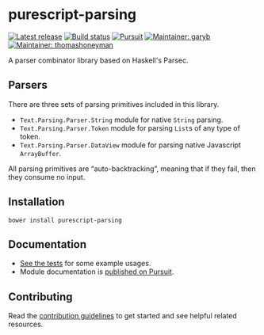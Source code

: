# purescript-parsing

[![Latest release](http://img.shields.io/github/release/purescript-contrib/purescript-parsing.svg)](https://github.com/purescript-contrib/purescript-parsing/releases)
[![Build status](https://travis-ci.org/purescript-contrib/purescript-parsing.svg?branch=master)](https://travis-ci.org/purescript-contrib/purescript-parsing)
[![Pursuit](http://pursuit.purescript.org/packages/purescript-parsing/badge)](http://pursuit.purescript.org/packages/purescript-parsing/)
[![Maintainer: garyb](https://img.shields.io/badge/maintainer-garyb-lightgrey.svg)](http://github.com/garyb)
[![Maintainer: thomashoneyman](https://img.shields.io/badge/maintainer-thomashoneyman-lightgrey.svg)](http://github.com/thomashoneyman)

A parser combinator library based on Haskell's Parsec.

## Parsers

There are three sets of parsing primitives included in this library.

* `Text.Parsing.Parser.String` module for native `String` parsing.
* `Text.Parsing.Parser.Token` module for parsing `List`s of any type of token.
* `Text.Parsing.Parser.DataView` module for parsing native Javascript `ArrayBuffer`.

All parsing primitives are “auto-backtracking”, meaning that if they fail,
then they consume no input.

## Installation

```
bower install purescript-parsing
```

## Documentation

- [See the tests](test/Main.purs) for some example usages.
- Module documentation is [published on Pursuit](http://pursuit.purescript.org/packages/purescript-parsing).

## Contributing

Read the [contribution guidelines](https://github.com/purescript-contrib/purescript-parsing/blob/master/.github/contributing.md) to get started and see helpful related resources.

